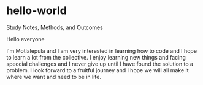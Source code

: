 # hello-world
Study Notes, Methods, and Outcomes

Hello everyone

I'm Motlalepula and I am very interested in learning how to code and I hope to learn a lot from the collective. I enjoy learning new things and facing speccial challenges and I never give up until I have found the solution to a problem. I look forward to a fruitful journey and I hope we will all make it where we want and need to be in life.
